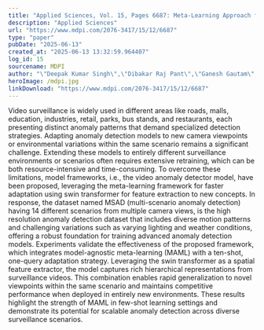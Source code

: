 ```yaml
---
title: "Applied Sciences, Vol. 15, Pages 6687: Meta-Learning Approach for Adaptive Anomaly Detection from Multi-Scenario Video Surveillance"
description: "Applied Sciences"
url: "https://www.mdpi.com/2076-3417/15/12/6687"
type: "paper"
pubDate: "2025-06-13"
created_at: "2025-06-13 13:32:59.964407"
log_id: 15
sourcename: MDPI
author: "\"Deepak Kumar Singh\",\"Dibakar Raj Pant\",\"Ganesh Gautam\",\"Bhanu Shrestha\""
heroImage: /mdpi.jpg
linkDownload: "https://www.mdpi.com/2076-3417/15/12/6687"
---
```


Video surveillance is widely used in different areas like roads, malls, education, industries, retail, parks, bus stands, and restaurants, each presenting distinct anomaly patterns that demand specialized detection strategies. Adapting anomaly detection models to new camera viewpoints or environmental variations within the same scenario remains a significant challenge. Extending these models to entirely different surveillance environments or scenarios often requires extensive retraining, which can be both resource-intensive and time-consuming. To overcome these limitations, model frameworks, i.e., the video anomaly detector model, have been proposed, leveraging the meta-learning framework for faster adaptation using swin transformer for feature extraction to new concepts. In response, the dataset named MSAD (multi-scenario anomaly detection) having 14 different scenarios from multiple camera views, is the high resolution anomaly detection dataset that includes diverse motion patterns and challenging variations such as varying lighting and weather conditions, offering a robust foundation for training advanced anomaly detection models. Experiments validate the effectiveness of the proposed framework, which integrates model-agnostic meta-learning (MAML) with a ten-shot, one-query adaptation strategy. Leveraging the swin transformer as a spatial feature extractor, the model captures rich hierarchical representations from surveillance videos. This combination enables rapid generalization to novel viewpoints within the same scenario and maintains competitive performance when deployed in entirely new environments. These results highlight the strength of MAML in few-shot learning settings and demonstrate its potential for scalable anomaly detection across diverse surveillance scenarios.
